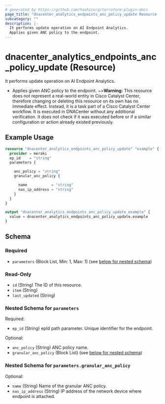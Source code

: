 ```yaml
---
# generated by https://github.com/hashicorp/terraform-plugin-docs
page_title: "dnacenter_analytics_endpoints_anc_policy_update Resource - terraform-provider-dnacenter"
subcategory: ""
description: |-
  It performs update operation on AI Endpoint Analytics.
  Applies given ANC policy to the endpoint.
---
```


# dnacenter_analytics_endpoints_anc_policy_update (Resource)

It performs update operation on AI Endpoint Analytics.

- Applies given ANC policy to the endpoint.
~>**Warning:**
This resource does not represent a real-world entity in Cisco Catalyst Center, therefore changing or deleting this resource on its own has no immediate effect.
Instead, it is a task part of a Cisco Catalyst Center workflow. It is executed in DNACenter without any additional verification. It does not check if it was executed before or if a similar configuration or action already existed previously.

## Example Usage

```terraform
resource "dnacenter_analytics_endpoints_anc_policy_update" "example" {
  provider = meraki
  ep_id    = "string"
  parameters {

    anc_policy = "string"
    granular_anc_policy {

      name           = "string"
      nas_ip_address = "string"
    }
  }
}

output "dnacenter_analytics_endpoints_anc_policy_update_example" {
  value = dnacenter_analytics_endpoints_anc_policy_update.example
}
```

<!-- schema generated by tfplugindocs -->
## Schema

### Required

- `parameters` (Block List, Min: 1, Max: 1) (see [below for nested schema](#nestedblock--parameters))

### Read-Only

- `id` (String) The ID of this resource.
- `item` (String)
- `last_updated` (String)

<a id="nestedblock--parameters"></a>
### Nested Schema for `parameters`

Required:

- `ep_id` (String) epId path parameter. Unique identifier for the endpoint.

Optional:

- `anc_policy` (String) ANC policy name.
- `granular_anc_policy` (Block List) (see [below for nested schema](#nestedblock--parameters--granular_anc_policy))

<a id="nestedblock--parameters--granular_anc_policy"></a>
### Nested Schema for `parameters.granular_anc_policy`

Optional:

- `name` (String) Name of the granular ANC policy.
- `nas_ip_address` (String) IP address of the network device where endpoint is attached.
